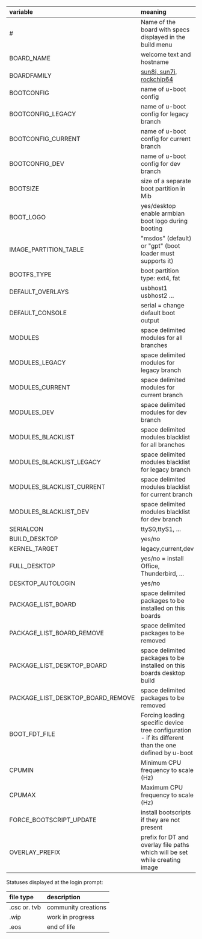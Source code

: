 |variable| meaning |
|:--|:--|
| # | Name of the board with specs displayed in the build menu |
| BOARD_NAME | welcome text and hostname |
| BOARDFAMILY | [sun8i, sun7i, rockchip64](../sources) |
| BOOTCONFIG | name of u-boot config |
| BOOTCONFIG_LEGACY | name of u-boot config for legacy branch |
| BOOTCONFIG_CURRENT | name of u-boot config for current branch |
| BOOTCONFIG_DEV | name of u-boot config for dev branch |
| BOOTSIZE | size of a separate boot partition in Mib |
| BOOT_LOGO | yes/desktop enable armbian boot logo during booting |
| IMAGE_PARTITION_TABLE | "msdos" (default) or "gpt" (boot loader must supports it) |
| BOOTFS_TYPE | boot partition type: ext4, fat |
| DEFAULT_OVERLAYS | usbhost1 usbhost2 ... |
| DEFAULT_CONSOLE | serial = change default boot output |
| MODULES | space delimited modules for all branches |
| MODULES_LEGACY | space delimited modules for legacy branch |
| MODULES_CURRENT | space delimited modules for current branch |
| MODULES_DEV | space delimited modules for dev branch |
| MODULES_BLACKLIST | space delimited modules blacklist for all branches |
| MODULES_BLACKLIST_LEGACY | space delimited modules blacklist for legacy branch |
| MODULES_BLACKLIST_CURRENT | space delimited modules blacklist for current branch |
| MODULES_BLACKLIST_DEV | space delimited modules blacklist for dev branch |
| SERIALCON | ttyS0,ttyS1, ... |
| BUILD_DESKTOP | yes/no |
| KERNEL_TARGET | legacy,current,dev |
| FULL_DESKTOP | yes/no = install Office, Thunderbird, ... |
| DESKTOP_AUTOLOGIN | yes/no |
| PACKAGE_LIST_BOARD | space delimited packages to be installed on this boards |
| PACKAGE_LIST_BOARD_REMOVE | space delimited packages to be removed |
| PACKAGE_LIST_DESKTOP_BOARD | space delimited packages to be installed on this boards desktop build |
| PACKAGE_LIST_DESKTOP_BOARD_REMOVE | space delimited packages to be removed |
| BOOT_FDT_FILE | Forcing loading specific device tree configuration - if its different than the one defined by u-boot |
| CPUMIN | Minimum CPU frequency to scale (Hz) |
| CPUMAX | Maximum CPU frequency to scale (Hz) |
| FORCE_BOOTSCRIPT_UPDATE | install bootscripts if they are not present |
| OVERLAY_PREFIX | prefix for DT and overlay file paths which will be set while creating image |


Statuses displayed at the login prompt:


|file type|description|
|:--|:--|
|.csc or. tvb	|community creations|
|.wip		|work in progress|
|.eos		|end of life|

